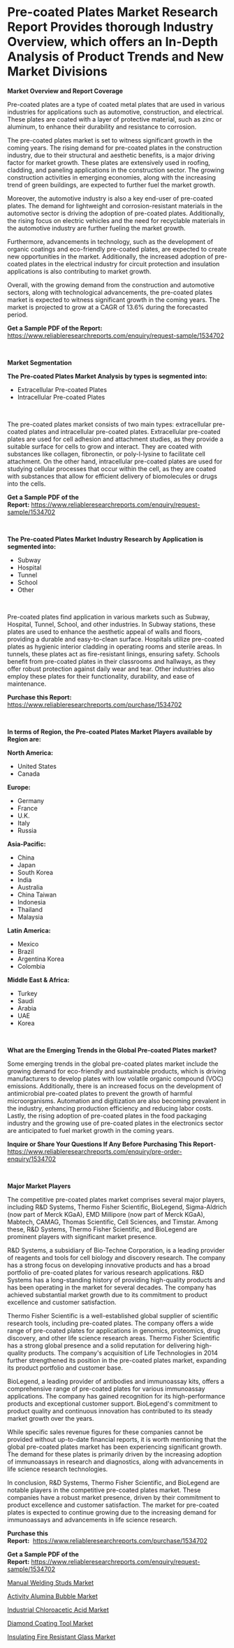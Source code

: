 <p><h1>Pre-coated Plates Market Research Report Provides thorough Industry Overview, which offers an In-Depth Analysis of Product Trends and New Market Divisions</h1></p><p><strong>Market Overview and Report Coverage</strong></p>
<p><p>Pre-coated plates are a type of coated metal plates that are used in various industries for applications such as automotive, construction, and electrical. These plates are coated with a layer of protective material, such as zinc or aluminum, to enhance their durability and resistance to corrosion.</p><p>The pre-coated plates market is set to witness significant growth in the coming years. The rising demand for pre-coated plates in the construction industry, due to their structural and aesthetic benefits, is a major driving factor for market growth. These plates are extensively used in roofing, cladding, and paneling applications in the construction sector. The growing construction activities in emerging economies, along with the increasing trend of green buildings, are expected to further fuel the market growth.</p><p>Moreover, the automotive industry is also a key end-user of pre-coated plates. The demand for lightweight and corrosion-resistant materials in the automotive sector is driving the adoption of pre-coated plates. Additionally, the rising focus on electric vehicles and the need for recyclable materials in the automotive industry are further fueling the market growth.</p><p>Furthermore, advancements in technology, such as the development of organic coatings and eco-friendly pre-coated plates, are expected to create new opportunities in the market. Additionally, the increased adoption of pre-coated plates in the electrical industry for circuit protection and insulation applications is also contributing to market growth.</p><p>Overall, with the growing demand from the construction and automotive sectors, along with technological advancements, the pre-coated plates market is expected to witness significant growth in the coming years. The market is projected to grow at a CAGR of 13.6% during the forecasted period.</p></p>
<p><strong>Get a Sample PDF of the Report:</strong> <a href="https://www.reliableresearchreports.com/enquiry/request-sample/1534702">https://www.reliableresearchreports.com/enquiry/request-sample/1534702</a></p>
<p>&nbsp;</p>
<p><strong>Market Segmentation</strong></p>
<p><strong>The Pre-coated Plates Market Analysis by types is segmented into:</strong></p>
<p><ul><li>Extracellular Pre-coated Plates</li><li>Intracellular Pre-coated Plates</li></ul></p>
<p>&nbsp;</p>
<p><p>The pre-coated plates market consists of two main types: extracellular pre-coated plates and intracellular pre-coated plates. Extracellular pre-coated plates are used for cell adhesion and attachment studies, as they provide a suitable surface for cells to grow and interact. They are coated with substances like collagen, fibronectin, or poly-l-lysine to facilitate cell attachment. On the other hand, intracellular pre-coated plates are used for studying cellular processes that occur within the cell, as they are coated with substances that allow for efficient delivery of biomolecules or drugs into the cells.</p></p>
<p><strong>Get a Sample PDF of the Report:</strong>&nbsp;<a href="https://www.reliableresearchreports.com/enquiry/request-sample/1534702">https://www.reliableresearchreports.com/enquiry/request-sample/1534702</a></p>
<p>&nbsp;</p>
<p><strong>The Pre-coated Plates Market Industry Research by Application is segmented into:</strong></p>
<p><ul><li>Subway</li><li>Hospital</li><li>Tunnel</li><li>School</li><li>Other</li></ul></p>
<p>&nbsp;</p>
<p><p>Pre-coated plates find application in various markets such as Subway, Hospital, Tunnel, School, and other industries. In Subway stations, these plates are used to enhance the aesthetic appeal of walls and floors, providing a durable and easy-to-clean surface. Hospitals utilize pre-coated plates as hygienic interior cladding in operating rooms and sterile areas. In tunnels, these plates act as fire-resistant linings, ensuring safety. Schools benefit from pre-coated plates in their classrooms and hallways, as they offer robust protection against daily wear and tear. Other industries also employ these plates for their functionality, durability, and ease of maintenance.</p></p>
<p><strong>Purchase this Report:</strong>&nbsp; <a href="https://www.reliableresearchreports.com/purchase/1534702">https://www.reliableresearchreports.com/purchase/1534702</a></p>
<p>&nbsp;</p>
<p><strong>In terms of Region, the Pre-coated Plates Market Players available by Region are:</strong></p>
<p>
    <p> <strong> North America: </strong>
        <ul>
            <li>United States</li>
            <li>Canada</li>
        </ul>
        </p> 
    <p> <strong> Europe: </strong>
        <ul>
            <li>Germany</li>
            <li>France</li>
            <li>U.K.</li>
            <li>Italy</li>
            <li>Russia</li>
        </ul>
        </p> 
    <p> <strong> Asia-Pacific: </strong>
        <ul>
            <li>China</li>
            <li>Japan</li>
            <li>South Korea</li>
            <li>India</li>
            <li>Australia</li>
            <li>China Taiwan</li>
            <li>Indonesia</li>
            <li>Thailand</li>
            <li>Malaysia</li>
        </ul>
        </p> 
    <p> <strong> Latin America: </strong>
        <ul>
            <li>Mexico</li>
            <li>Brazil</li>
            <li>Argentina Korea</li>
            <li>Colombia</li>
        </ul>
        </p> 
    <p> <strong> Middle East & Africa: </strong>
        <ul>
            <li>Turkey</li>
            <li>Saudi</li>
            <li>Arabia</li>
            <li>UAE</li>
            <li>Korea</li>
        </ul>
    </p>
    </p>
<p>&nbsp;</p>
<p><strong>What are the Emerging Trends in the Global Pre-coated Plates market?</strong></p>
<p><p>Some emerging trends in the global pre-coated plates market include the growing demand for eco-friendly and sustainable products, which is driving manufacturers to develop plates with low volatile organic compound (VOC) emissions. Additionally, there is an increased focus on the development of antimicrobial pre-coated plates to prevent the growth of harmful microorganisms. Automation and digitization are also becoming prevalent in the industry, enhancing production efficiency and reducing labor costs. Lastly, the rising adoption of pre-coated plates in the food packaging industry and the growing use of pre-coated plates in the electronics sector are anticipated to fuel market growth in the coming years.</p></p>
<p><strong>Inquire or Share Your Questions If Any Before Purchasing This Report</strong>- <a href="https://www.reliableresearchreports.com/enquiry/pre-order-enquiry/1534702">https://www.reliableresearchreports.com/enquiry/pre-order-enquiry/1534702</a></p>
<p>&nbsp;</p>
<p><strong>Major Market Players</strong></p>
<p><p>The competitive pre-coated plates market comprises several major players, including R&D Systems, Thermo Fisher Scientific, BioLegend, Sigma-Aldrich (now part of Merck KGaA), EMD Millipore (now part of Merck KGaA), Mabtech, CAMAG, Thomas Scientific, Cell Sciences, and Timstar. Among these, R&D Systems, Thermo Fisher Scientific, and BioLegend are prominent players with significant market presence.</p><p>R&D Systems, a subsidiary of Bio-Techne Corporation, is a leading provider of reagents and tools for cell biology and discovery research. The company has a strong focus on developing innovative products and has a broad portfolio of pre-coated plates for various research applications. R&D Systems has a long-standing history of providing high-quality products and has been operating in the market for several decades. The company has achieved substantial market growth due to its commitment to product excellence and customer satisfaction.</p><p>Thermo Fisher Scientific is a well-established global supplier of scientific research tools, including pre-coated plates. The company offers a wide range of pre-coated plates for applications in genomics, proteomics, drug discovery, and other life science research areas. Thermo Fisher Scientific has a strong global presence and a solid reputation for delivering high-quality products. The company's acquisition of Life Technologies in 2014 further strengthened its position in the pre-coated plates market, expanding its product portfolio and customer base.</p><p>BioLegend, a leading provider of antibodies and immunoassay kits, offers a comprehensive range of pre-coated plates for various immunoassay applications. The company has gained recognition for its high-performance products and exceptional customer support. BioLegend's commitment to product quality and continuous innovation has contributed to its steady market growth over the years.</p><p>While specific sales revenue figures for these companies cannot be provided without up-to-date financial reports, it is worth mentioning that the global pre-coated plates market has been experiencing significant growth. The demand for these plates is primarily driven by the increasing adoption of immunoassays in research and diagnostics, along with advancements in life science research technologies.</p><p>In conclusion, R&D Systems, Thermo Fisher Scientific, and BioLegend are notable players in the competitive pre-coated plates market. These companies have a robust market presence, driven by their commitment to product excellence and customer satisfaction. The market for pre-coated plates is expected to continue growing due to the increasing demand for immunoassays and advancements in life science research.</p></p>
<p><strong>Purchase this Report:</strong>&nbsp;&nbsp;<a href="https://www.reliableresearchreports.com/purchase/1534702">https://www.reliableresearchreports.com/purchase/1534702</a></p>
<p></p>
<p><strong>Get a Sample PDF of the Report:</strong>&nbsp;<a href="https://www.reliableresearchreports.com/enquiry/request-sample/1534702">https://www.reliableresearchreports.com/enquiry/request-sample/1534702</a></p>
<p><p><a href="https://github.com/BryceTownsendr/Market-Research-Report-List-2/blob/main/manual-welding-studs-market.md">Manual Welding Studs Market</a></p><p><a href="https://github.com/Chiragrp23/Market-Research-Report-List-2/blob/main/activity-alumina-bubble-market.md">Activity Alumina Bubble Market</a></p><p><a href="https://github.com/ChiragRP21/Market-Research-Report-List-2/blob/main/industrial-chloroacetic-acid-market.md">Industrial Chloroacetic Acid Market</a></p><p><a href="https://github.com/Chiragrp22/Market-Research-Report-List-2/blob/main/diamond-coating-tool-market.md">Diamond Coating Tool Market</a></p><p><a href="https://github.com/ChiragRp1/Market-Research-Report-List-2/blob/main/insulating-fire-resistant-glass-market.md">Insulating Fire Resistant Glass Market</a></p></p>